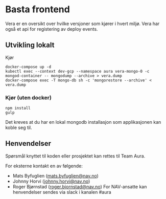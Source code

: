 # Basta frontend

Vera er en oversikt over hvilke versjoner som kjører i hvert miljø. Vera har også et api for registering av deploy events.




## Utvikling lokalt

Kjør

```console
docker-compose up -d
kubectl exec --context dev-gcp --namespace aura vera-mongo-0 -c mongod-container -- mongodump --archive > vera.dump
docker-compose exec -T mongo-db sh -c 'mongorestore --archive' < vera.dump
```

### Kjør (uten docker)

```console
npm install
gulp
```

Det kreves at du har en lokal mongodb installasjon som applikasjonen kan koble seg til. 


## Henvendelser

Spørsmål knyttet til koden eller prosjektet kan rettes til Team Aura.

For eksterne kontakt en av følgende:

- Mats Byfuglien (mats.byfuglien@nav.no)
- Johnny Horvi (johnny.horvi@nav.no)
- Roger Bjørnstad (roger.bjornstad@nav.no)
For NAV-ansatte kan henvendelser sendes via slack i kanalen #aura
